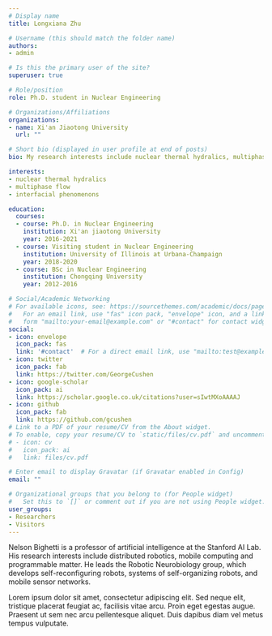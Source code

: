 ```yaml
---
# Display name
title: Longxiana Zhu

# Username (this should match the folder name)
authors:
- admin

# Is this the primary user of the site?
superuser: true

# Role/position
role: Ph.D. student in Nuclear Engineering

# Organizations/Affiliations
organizations:
- name: Xi'an Jiaotong University
  url: ""

# Short bio (displayed in user profile at end of posts)
bio: My research interests include nuclear thermal hydralics, multiphase flow, interfacial phenomenons.

interests:
- nuclear thermal hydralics
- multiphase flow
- interfacial phenomenons

education:
  courses:
  - course: Ph.D. in Nuclear Engineering
    institution: Xi'an jiaotong University
    year: 2016-2021
  - course: Visiting student in Nuclear Engineering
    institution: University of Illinois at Urbana-Champaign
    year: 2018-2020
  - course: BSc in Nuclear Engineering
    institution: Chongqing University
    year: 2012-2016

# Social/Academic Networking
# For available icons, see: https://sourcethemes.com/academic/docs/page-builder/#icons
#   For an email link, use "fas" icon pack, "envelope" icon, and a link in the
#   form "mailto:your-email@example.com" or "#contact" for contact widget.
social:
- icon: envelope
  icon_pack: fas
  link: '#contact'  # For a direct email link, use "mailto:test@example.org".
- icon: twitter
  icon_pack: fab
  link: https://twitter.com/GeorgeCushen
- icon: google-scholar
  icon_pack: ai
  link: https://scholar.google.co.uk/citations?user=sIwtMXoAAAAJ
- icon: github
  icon_pack: fab
  link: https://github.com/gcushen
# Link to a PDF of your resume/CV from the About widget.
# To enable, copy your resume/CV to `static/files/cv.pdf` and uncomment the lines below.
# - icon: cv
#   icon_pack: ai
#   link: files/cv.pdf

# Enter email to display Gravatar (if Gravatar enabled in Config)
email: ""

# Organizational groups that you belong to (for People widget)
#   Set this to `[]` or comment out if you are not using People widget.
user_groups:
- Researchers
- Visitors
---
```


Nelson Bighetti is a professor of artificial intelligence at the Stanford AI Lab. His research interests include distributed robotics, mobile computing and programmable matter. He leads the Robotic Neurobiology group, which develops self-reconfiguring robots, systems of self-organizing robots, and mobile sensor networks.

Lorem ipsum dolor sit amet, consectetur adipiscing elit. Sed neque elit, tristique placerat feugiat ac, facilisis vitae arcu. Proin eget egestas augue. Praesent ut sem nec arcu pellentesque aliquet. Duis dapibus diam vel metus tempus vulputate.
